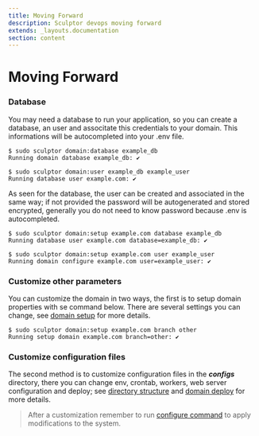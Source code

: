 ```yaml
---
title: Moving Forward
description: Sculptor devops moving forward
extends: _layouts.documentation
section: content
---
```



# Moving Forward

### Database
You may need a database to run your application, so you can create a database, an user and associtate this credentials to your domain.
This informations will be autocompleted into your .env file.

```shell
$ sudo sculptor domain:database example_db
Running domain database example_db: ✔

$ sudo sculptor domain:user example_db example_user
Running database user example.com: ✔
```

As seen for the database, the user can be created and associated in the same way; if not provided the password will be autogenerated and stored encrypted,
generally you do not need to know password because .env is autocompleted.
```shell
$ sudo sculptor domain:setup example.com database example_db
Running database user example.com database=example_db: ✔

$ sudo sculptor domain:setup example.com user example_user
Running domain configure example.com user=example_user: ✔
```

### Customize other parameters
You can customize the domain in two ways, the first is to setup domain properties with se command below. There are several settings you can change,
see [domain setup](/docs/commands/domains/#setup) for more details.
```shell
$ sudo sculptor domain:setup example.com branch other
Running setup domain example.com branch=other: ✔
```
### Customize configuration files
The second method is to customize configuration files in the ***configs*** directory, there you can change env, crontab, workers, web server configuration and deploy; see [directory structure](/docs/commands/domains/#structure) and [domain deploy](/docs/commands/deploy) for more details.

> After a customization remember to run [configure command](/docs/commands/domains/#configure) to apply modifications to the system.